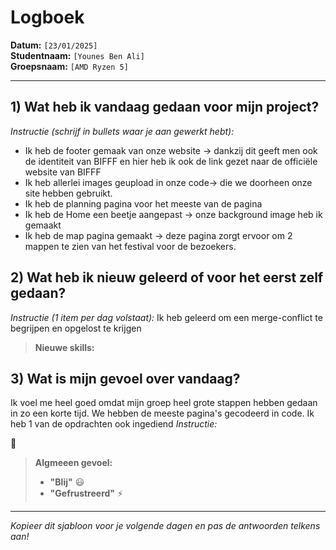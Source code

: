 # Logboek

**Datum:** `[23/01/2025]`  
**Studentnaam:** `[Younes Ben Ali]`  
**Groepsnaam:** `[AMD Ryzen 5]`

---

## 1) Wat heb ik vandaag gedaan voor mijn project?

_Instructie (schrijf in bullets waar je aan gewerkt hebt):_

- Ik heb de footer gemaak van onze website -> dankzij dit geeft men ook de identiteit
  van BIFFF en hier heb ik ook de link gezet naar de officiële website van BIFFF
- Ik heb allerlei images geupload in onze code-> die we doorheen onze site hebben gebruikt.
- Ik heb de planning pagina voor het meeste van de pagina
- Ik heb de Home een beetje aangepast -> onze background image heb ik gemaakt
- Ik heb de map pagina gemaakt -> deze pagina zorgt ervoor om 2 mappen te zien van het festival
  voor de bezoekers.

## 2) Wat heb ik nieuw geleerd of voor het eerst zelf gedaan?

_Instructie (1 item per dag volstaat):_
Ik heb geleerd om een merge-conflict te begrijpen en opgelost te krijgen

> **Nieuwe skills:**

## 3) Wat is mijn gevoel over vandaag?

Ik voel me heel goed omdat mijn groep heel grote stappen hebben gedaan in zo een korte tijd.
We hebben de meeste pagina's gecodeerd in code. Ik heb 1 van de opdrachten ook ingediend
_Instructie:_

🙂

> **Algmeeen gevoel:**
>
> - **"Blij"** :smiley:
> - **"Gefrustreerd"** :zap:

---

_Kopieer dit sjabloon voor je volgende dagen en pas de antwoorden telkens aan!_
